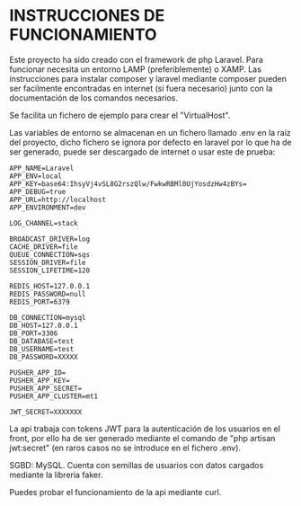 # INSTRUCCIONES DE FUNCIONAMIENTO

Este proyecto ha sido creado con el framework de php Laravel. Para funcionar necesita un entorno LAMP (preferiblemente) o XAMP. Las instrucciones para instalar composer y laravel mediante composer pueden ser facilmente encontradas en internet (si fuera necesario) junto con la documentación de los comandos necesarios.

Se facilita un fichero de ejemplo para crear el "VirtualHost".

Las variables de entorno se almacenan en un fichero llamado .env en la raíz del proyecto, dicho fichero se ignora por defecto en laravel por lo que ha de ser generado, puede ser descargado de internet o usar este de prueba:
```
APP_NAME=Laravel
APP_ENV=local
APP_KEY=base64:IhsyVj4vSL8G2rszQlw/FwkwRBMl0UjYosdzHw4zBYs=
APP_DEBUG=true
APP_URL=http://localhost
APP_ENVIRONMENT=dev

LOG_CHANNEL=stack

BROADCAST_DRIVER=log
CACHE_DRIVER=file
QUEUE_CONNECTION=sqs
SESSION_DRIVER=file
SESSION_LIFETIME=120

REDIS_HOST=127.0.0.1
REDIS_PASSWORD=null
REDIS_PORT=6379

DB_CONNECTION=mysql
DB_HOST=127.0.0.1
DB_PORT=3306
DB_DATABASE=test
DB_USERNAME=test
DB_PASSWORD=XXXXX

PUSHER_APP_ID=
PUSHER_APP_KEY=
PUSHER_APP_SECRET=
PUSHER_APP_CLUSTER=mt1

JWT_SECRET=XXXXXXX

```
La api trabaja con tokens JWT para la autenticación de los usuarios en el front, por ello ha de ser generado mediante el comando de "php artisan jwt:secret" (en raros casos no se introduce en el fichero .env).

SGBD: MySQL. Cuenta con semillas de usuarios con datos cargados mediante la libreria faker.

Puedes probar el funcionamiento de la api mediante curl.